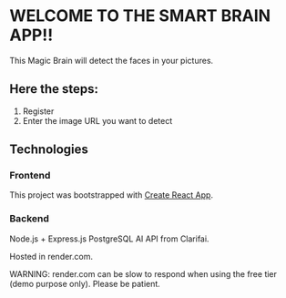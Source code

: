 # WELCOME TO THE SMART BRAIN APP!!

This Magic Brain will detect the faces in your pictures.

## Here the steps:
1. Register
2. Enter the image URL you want to detect

## Technologies
### Frontend
This project was bootstrapped with [Create React App](https://github.com/facebook/create-react-app).

### Backend
Node.js + Express.js
PostgreSQL
AI API from Clarifai.

Hosted in render.com.

WARNING: render.com can be slow to respond when using the free tier (demo purpose only). Please be patient.
